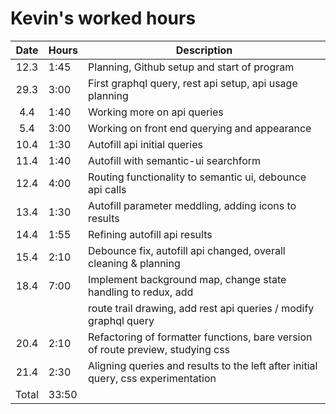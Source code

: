 # Kevin's worked hours

| Date  | Hours | Description                                                                       |
| :---: | ----- | --------------------------------------------------------------------------------- |
| 12.3  | 1:45  | Planning, Github setup and start of program                                       |
| 29.3  | 3:00  | First graphql query, rest api setup, api usage planning                           |
|  4.4  | 1:40  | Working more on api queries                                                       |
|  5.4  | 3:00  | Working on front end querying and appearance                                      |
| 10.4  | 1:30  | Autofill api initial queries                                                      |
| 11.4  | 1:40  | Autofill with semantic-ui searchform                                              |
| 12.4  | 4:00  | Routing functionality to semantic ui, debounce api calls                          |
| 13.4  | 1:30  | Autofill parameter meddling, adding icons to results                              |
| 14.4  | 1:55  | Refining autofill api results                                                     |
| 15.4  | 2:10  | Debounce fix, autofill api changed, overall cleaning & planning                   |
| 18.4  | 7:00  | Implement background map, change state handling to redux, add                     |
|       |       | route trail drawing, add rest api queries / modify graphql query                  |
| 20.4  | 2:10  | Refactoring of formatter functions, bare version of route preview, studying css   |
| 21.4  | 2:30  | Aligning queries and results to the left after initial query, css experimentation |
| Total | 33:50 |                                                                                   |

